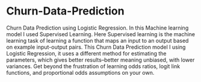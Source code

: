 # Churn-Data-Prediction
Churn Data Prediction using Logistic Regression. In this Machine learning model I used Supervised Learning. Here Supervised learning is the machine learning task of learning a function that maps an input to an output based on example input-output pairs. This Churn Data Prediction model I using Logistic Regression, it uses a different method for estimating the parameters, which gives better results–better meaning unbiased, with lower variances. Get beyond the frustration of learning odds ratios, logit link functions, and proportional odds assumptions on your own.
